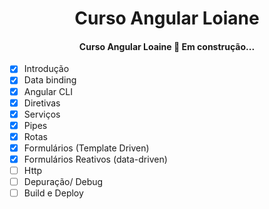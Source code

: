<h1 align="center">Curso Angular Loiane</h1>

<h4 align="center"> 
 Curso Angular Loaine 🚀 Em construção... 
</h4>


- [x]  Introdução 
- [x]  Data binding 
- [x]  Angular CLI 
- [x]  Diretivas 
- [x]  Serviços 
- [x]  Pipes 
- [x]  Rotas 
- [x]  Formulários (Template Driven) 
- [x]  Formulários Reativos (data-driven)
- [ ]  Http 
- [ ]  Depuração/ Debug 
- [ ]  Build e Deploy 
